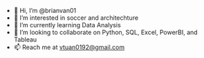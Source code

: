 - 👋 Hi, I’m @brianvan01
- 👀 I’m interested in soccer and architechture
- 🌱 I’m currently learning Data Analysis
- 💞️ I’m looking to collaborate on Python, SQL, Excel, PowerBI, and Tableau
- 📫 Reach me at vtuan0192@gmail.com

<!---
brianvan01/brianvan01 is a ✨ special ✨ repository because its `README.md` (this file) appears on your GitHub profile.
You can click the Preview link to take a look at your changes.
--->
